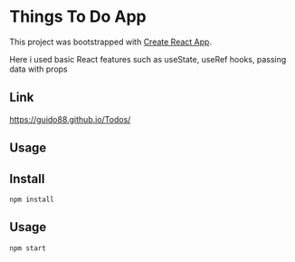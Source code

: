 # Things To Do App

This project was bootstrapped with [Create React App](https://github.com/facebook/create-react-app).

Here i used basic React features such as useState, useRef hooks, passing data with props

## Link
https://guido88.github.io/Todos/


## Usage

Install
---
`npm install`

Usage
---
`npm start`